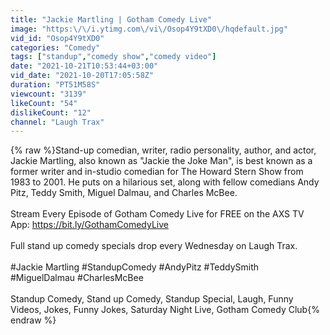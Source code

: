 ```yaml
---
title: "Jackie Martling | Gotham Comedy Live"
image: "https:\/\/i.ytimg.com\/vi\/Osop4Y9tXD0\/hqdefault.jpg"
vid_id: "Osop4Y9tXD0"
categories: "Comedy"
tags: ["standup","comedy show","comedy video"]
date: "2021-10-21T10:53:44+03:00"
vid_date: "2021-10-20T17:05:58Z"
duration: "PT51M58S"
viewcount: "3139"
likeCount: "54"
dislikeCount: "12"
channel: "Laugh Trax"
---
```

{% raw %}Stand-up comedian, writer, radio personality, author, and actor, Jackie Martling, also known as &quot;Jackie the Joke Man&quot;, is best known as a former writer and in-studio comedian for The Howard Stern Show from 1983 to 2001. He puts on a hilarious set, along with fellow comedians Andy Pitz, Teddy Smith, Miguel Dalmau, and Charles McBee.<br /><br />Stream Every Episode of Gotham Comedy Live for FREE on the AXS TV App: <a rel="nofollow" target="blank" href="https://bit.ly/GothamComedyLive">https://bit.ly/GothamComedyLive</a><br /><br />Full stand up comedy specials drop every Wednesday on Laugh Trax.<br /><br />#Jackie Martling #StandupComedy #AndyPitz #TeddySmith #MiguelDalmau #CharlesMcBee<br /><br />Standup Comedy, Stand up Comedy, Standup Special, Laugh, Funny Videos, Jokes, Funny Jokes, Saturday Night Live, Gotham Comedy Club{% endraw %}
